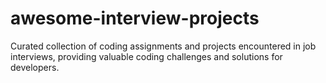 # awesome-interview-projects
Curated collection of coding assignments and projects encountered in job interviews, providing valuable coding challenges and solutions for developers.
